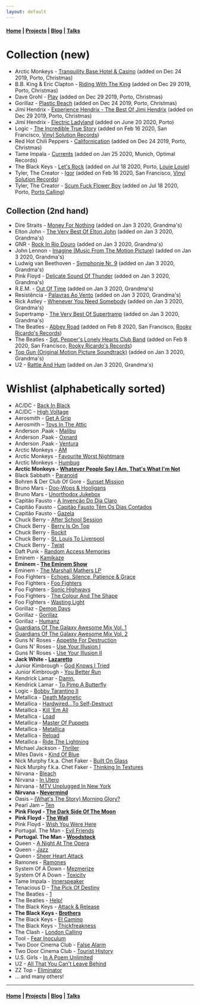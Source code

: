 ```yaml
---
layout: default
---
```


#### [Home](/) | [Projects](/projects) | [Blog](/blog) | [Talks](/talks)

# Collection (new)

* Arctic Monkeys - [Tranquility Base Hotel & Casino](https://www.discogs.com/Arctic-Monkeys-Tranquility-Base-Hotel-Casino/release/11975894) (added on Dec 24 2019, Porto, Christmas)
* B.B. King & Eric Clapton - [Riding With The King](https://www.discogs.com/BB-King-Eric-Clapton-Riding-With-The-King/master/85205) (added on Dec 29 2019, Porto, Christmas)
* Dave Grohl - [Play](https://www.discogs.com/Dave-Grohl-Play/master/1415493) (added on Dec 29 2019, Porto, Christmas)
* Gorillaz - [Plastic Beach](https://www.discogs.com/Gorillaz-Plastic-Beach/master/231219) (added on Dec 24 2019, Porto, Christmas)
* Jimi Hendrix - [Experience Hendrix - The Best Of Jimi Hendrix](https://www.discogs.com/Jimi-Hendrix-Experience-Hendrix-The-Best-Of-Jimi-Hendrix/master/75394) (added on Dec 29 2019, Porto, Christmas)
* Jimi Hendrix - [Electric Ladyland](https://www.discogs.com/The-Jimi-Hendrix-Experience-Electric-Ladyland/release/399579) (added on June 20 2020, Porto)
* Logic - [The Incredible True Story](https://www.discogs.com/Logic-The-Incredible-True-Story/master/965423) (added on Feb 16 2020, San Francisco, [Vinyl Solution Records](https://goo.gl/maps/wBKuwLo4mYhGpHDf7))
* Red Hot Chili Peppers - [Californication](https://www.discogs.com/Red-Hot-Chili-Peppers-Californication/master/42546) (added on Dec 24 2019, Porto, Christmas)
* Tame Impala - [Currents](https://www.discogs.com/Tame-Impala-Currents/master/861083) (added on Jan 25 2020, Munich, Optimal Records)
* The Black Keys - [Let's Rock](https://www.discogs.com/The-Black-Keys-Lets-Rock/master/1569381) (added on Jul 18 2020, Porto, [Louie Louie](https://goo.gl/maps/AH2ghHEg5LW4b7DA8))
* Tyler, The Creator - [Igor](https://www.discogs.com/TylerCreator-Igor/master/1591877) (added on Feb 16 2020, San Francisco, [Vinyl Solution Records](https://goo.gl/maps/wBKuwLo4mYhGpHDf7))
* Tyler, The Creator - [Scum Fuck Flower Boy](https://www.discogs.com/TylerCreator-Scum-Fuck-Flower-Boy/master/1212609) (added on Jul 18 2020, Porto, [Porto Calling](https://g.page/portocalling?share))

## Collection (2nd hand)

* Dire Straits - [Money For Nothing](https://www.discogs.com/Dire-Straits-Money-For-Nothing/master/23822) (added on Jan 3 2020, Grandma's)
* Elton John - [The Very Best Of Elton John](https://www.discogs.com/Elton-John-The-Very-Best-Of-Elton-John/master/97842) (added on Jan 3 2020, Grandma's)
* GNR - [Rock In Rio Douro](https://www.discogs.com/GNR-Rock-In-Rio-Douro/master/202085) (added on Jan 3 2020, Grandma's)
* John Lennon - [Imagine (Music From The Motion Picture)](https://www.discogs.com/John-Lennon-Imagine-John-Lennon-Music-From-The-Motion-Picture/master/73048) (added on Jan 3 2020, Grandma's)
* Ludwig van Beethoven - [Symphonie Nr. 9](https://www.discogs.com/Ludwig-van-Beethoven-Herbert-von-Karajan-Berliner-Philharmoniker-Anna-Tomowa-Sintow-Agnes-Baltsa-Pet/master/280617) (added on Jan 3 2020, Grandma's)
* Pink Floyd - [Delicate Sound Of Thunder](https://www.discogs.com/Pink-Floyd-Delicate-Sound-Of-Thunder/master/406702) (added on Jan 3 2020, Grandma's)
* R.E.M. - [Out Of Time](https://www.discogs.com/REM-Out-Of-Time/master/44148) (added on Jan 3 2020, Grandma's)
* Resistência - [Palavras Ao Vento](https://www.discogs.com/Resist%C3%AAncia-Palavras-Ao-Vento/master/235236) (added on Jan 3 2020, Grandma's)
* Rick Astley - [Whenever You Need Somebody](https://www.discogs.com/Rick-Astley-Whenever-You-Need-Somebody/master/96568) (added on Jan 3 2020, Grandma's)
* Supertramp - [The Very Best Of Supertramp](https://www.discogs.com/Supertramp-The-Very-Best-Of-Supertramp/release/389572) (added on Jan 3 2020, Grandma's)
* The Beatles - [Abbey Road](https://www.discogs.com/The-Beatles-Abbey-Road/master/24047) (added on Feb 8 2020, San Francisco, [Rooky Ricardo's Records](https://goo.gl/maps/F5wPXsYqwzTRkaMZ9))
* The Beatles - [Sgt. Pepper's Lonely Hearts Club Band](https://www.discogs.com/The-Beatles-Sgt-Peppers-Lonely-Hearts-Club-Band/master/23934) (added on Feb 8 2020, San Francisco, [Rooky Ricardo's Records](https://goo.gl/maps/F5wPXsYqwzTRkaMZ9))
* [Top Gun (Original Motion Picture Soundtrack)](https://www.discogs.com/Various-Top-Gun-Original-Motion-Picture-Soundtrack/master/77439) (added on Jan 3 2020, Grandma's)
* U2 - [Rattle And Hum](https://www.discogs.com/U2-Rattle-And-Hum/master/62619) (added on Jan 3 2020, Grandma's)

# Wishlist (alphabetically sorted)

* AC/DC - [Back In Black](https://www.discogs.com/ACDC-Back-In-Black/master/8471)
* AC/DC - [High Voltage](https://www.discogs.com/ACDC-High-Voltage/master/8437)
* Aerosmith - [Get A Grip](https://www.discogs.com/Aerosmith-Get-A-Grip/master/37273)
* Aerosmith – [Toys In The Attic](https://www.discogs.com/Aerosmith-Toys-In-The-Attic/master/36627)
* Anderson .Paak - [Malibu](https://www.discogs.com/Anderson-Paak-Malibu/master/947169)
* Anderson .Paak - [Oxnard](https://www.discogs.com/Anderson-Paak-Oxnard/master/1486688)
* Anderson .Paak - [Ventura](https://www.discogs.com/Anderson-Paak-Ventura/master/1532286)
* Arctic Monkeys - [AM](https://www.discogs.com/Arctic-Monkeys-AM/master/593987)
* Arctic Monkeys - [Favourite Worst Nightmare](https://www.discogs.com/Arctic-Monkeys-Favourite-Worst-Nightmare-instrumentals/master/69774)
* Arctic Monkeys - [Humbug](https://www.discogs.com/Arctic-Monkeys-Humbug/master/172482)
* **Arctic Monkeys - [Whatever People Say I Am, That's What I'm Not](https://www.discogs.com/Arctic-Monkeys-Title-TBC/master/76279)**
* Black Sabbath - [Paranoid](https://www.discogs.com/Black-Sabbath-Paranoid/master/302)
* Bohren & Der Club Of Gore - [Sunset Mission](https://www.discogs.com/Bohren-Der-Club-Of-Gore-Sunset-Mission/master/60848)
* Bruno Mars - [Doo-Wops & Hooligans](https://www.discogs.com/Bruno-Mars-Doo-Wops-Hooligans/master/297460)
* Bruno Mars - [Unorthodox Jukebox](https://www.discogs.com/Bruno-Mars-Unorthodox-Jukebox/master/505655)
* Capitão Fausto - [A Invenção Do Dia Claro](https://www.discogs.com/Capit%C3%A3o-Fausto-A-Inven%C3%A7%C3%A3o-Do-Dia-Claro/master/1563604)
* Capitão Fausto - [Capitão Fausto Têm Os Dias Contados](https://www.discogs.com/Capit%C3%A3o-Fausto-Capit%C3%A3o-Fausto-T%C3%AAm-Os-Dias-Contados/master/1046570)
* Capitão Fausto - [Gazela](https://www.discogs.com/Capit%C3%A3o-Fausto-Gazela/master/1160442)
* Chuck Berry - [After School Session](https://www.discogs.com/Chuck-Berry-After-School-Session/master/194415)
* Chuck Berry - [Berry Is On Top](https://www.discogs.com/Chuck-Berry-Berry-Is-On-Top/master/163676)
* Chuck Berry - [Rockit](https://www.discogs.com/Chuck-Berry-Rockit/master/292404)
* Chuck Berry - [St. Louis To Liverpool](https://www.discogs.com/Chuck-Berry-St-Louis-To-Liverpool/master/135210)
* Chuck Berry - [Twist](https://www.discogs.com/Chuck-Berry-Twist/master/462352)
* Daft Punk - [Random Access Memories](https://www.discogs.com/Daft-Punk-Random-Access-Memories/master/556257)
* Eminem - [Kamikaze](https://www.discogs.com/Eminem-Kamikaze/master/1416558)
* **Eminem - [The Eminem Show](https://www.discogs.com/Eminem-The-Eminem-Show/master/12344)**
* Eminem - [The Marshall Mathers LP](https://www.discogs.com/Eminem-The-Marshall-Mathers-LP/master/12236)
* Foo Fighters - [Echoes, Silence, Patience & Grace](https://www.discogs.com/Foo-Fighters-Echoes-Silence-Patience-Grace/master/62208)
* Foo Fighters - [Foo Fighters](https://www.discogs.com/Foo-Fighters-Foo-Fighters/master/62100)
* Foo Fighters - [Sonic Highways](https://www.discogs.com/Foo-Fighters-Sonic-Highways/master/746528)
* Foo Fighters - [The Colour And The Shape](https://www.discogs.com/Foo-Fighters-The-Colour-And-The-Shape/master/62129)
* Foo Fighters - [Wasting Light](https://www.discogs.com/Foo-Fighters-Wasting-Light-Deluxe-Pre-Order-Package/master/326257)
* Gorillaz - [Demon Days](https://www.discogs.com/Gorillaz-Demon-Days/master/58002)
* Gorillaz - [Gorillaz](https://www.discogs.com/Gorillaz-Gorillaz/master/57988)
* Gorillaz - [Humanz](https://www.discogs.com/Gorillaz-Humanz/master/1170392)
* [Guardians Of The Galaxy Awesome Mix Vol. 1](https://www.discogs.com/Various-Guardians-Of-The-Galaxy-Awesome-Mix-Vol-1/release/6149924)
* [Guardians Of The Galaxy Awesome Mix Vol. 2](https://www.discogs.com/Various-Guardians-Of-The-Galaxy-Vol-2-Awesome-Mix-Vol-2/master/1172509)
* Guns N' Roses - [Appetite For Destruction](https://www.discogs.com/Guns-N-Roses-Appetite-For-Destruction/master/9467)
* Guns N' Roses - [Use Your Illusion I](https://www.discogs.com/Guns-N-Roses-Use-Your-Illusion-I/master/9536)
* Guns N' Roses - [Use Your Illusion II](https://www.discogs.com/Guns-N-Roses-Use-Your-Illusion-II/master/9586)
* **Jack White - [Lazaretto](https://www.discogs.com/Jack-White-Lazaretto/master/695372)**
* Junior Kimbrough - [God Knows I Tried](https://www.discogs.com/Junior-Kimbrough-God-Knows-I-Tried/release/3905480)
* Junior Kimbrough - [You Better Run](https://www.discogs.com/Junior-Kimbrough-You-Better-Run-The-Essential-Junior-Kimbrough/master/413520)
* Kendrick Lamar - [Damn.](https://www.discogs.com/Kendrick-Lamar-Damn/master/1164779)
* Kendrick Lamar - [To Pimp A Butterfly](https://www.discogs.com/Kendrick-Lamar-To-Pimp-A-Butterfly/master/810214)
* Logic - [Bobby Tarantino II](https://www.discogs.com/Logic-Bobby-Tarantino-II/release/13322628)
* Metallica - [Death Magnetic](https://www.discogs.com/Metallica-Death-Magnetic/master/8956)
* Metallica - [Hardwired...To Self-Destruct](https://www.discogs.com/Metallica-HardwiredTo-Self-Destruct/master/1083868)
* Metallica - [Kill 'Em All](https://www.discogs.com/Metallica-Kill-Em-All/master/6387)
* Metallica - [Load](https://www.discogs.com/Metallica-Load/master/8866)
* Metallica - [Master Of Puppets](https://www.discogs.com/Metallica-Master-Of-Puppets/master/6495)
* Metallica - [Metallica](https://www.discogs.com/Metallica-Metallica/master/6651)
* Metallica - [Reload](https://www.discogs.com/Metallica-Reload/master/8879)
* Metallica - [Ride The Lightning](https://www.discogs.com/Metallica-Ride-The-Lightning/master/6440)
* Michael Jackson - [Thriller](https://www.discogs.com/Michael-Jackson-Thriller/master/8883)
* Miles Davis - [Kind Of Blue](https://www.discogs.com/Miles-Davis-Kind-Of-Blue/release/2825456)
* Nick Murphy f.k.a. Chet Faker - [Built On Glass](https://www.discogs.com/Chet-Faker-Built-On-Glass/master/676073)
* Nick Murphy f.k.a. Chet Faker - [Thinking In Textures](https://www.discogs.com/Chet-Faker-Thinking-In-Textures/master/470775)
* Nirvana - [Bleach](https://www.discogs.com/Nirvana-Bleach/master/13773)
* Nirvana - [In Utero](https://www.discogs.com/Nirvana-In-Utero/master/13859)
* Nirvana - [MTV Unplugged In New York](https://www.discogs.com/Nirvana-MTV-Unplugged-In-New-York/master/22433)
* **Nirvana - [Nevermind](https://www.discogs.com/Nirvana-Nevermind/master/13814)**
* Oasis – [(What's The Story) Morning Glory?](https://www.discogs.com/Oasis-Whats-The-Story-Morning-Glory/master/52220)
* Pearl Jam – [Ten](https://www.discogs.com/Pearl-Jam-Ten/master/73824)
* **Pink Floyd - [The Dark Side Of The Moon](https://www.discogs.com/Pink-Floyd-The-Dark-Side-Of-The-Moon/master/10362)**
* **Pink Floyd - [The Wall](https://www.discogs.com/Pink-Floyd-The-Wall/master/11329)**
* Pink Floyd - [Wish You Were Here](https://www.discogs.com/Pink-Floyd-Wish-You-Were-Here/master/11703)
* Portugal. The Man - [Evil Friends](https://www.discogs.com/Portugal-The-Man-Evil-Friends/master/569820)
* **Portugal. The Man - [Woodstock](https://www.discogs.com/Portugal-The-Man-Woodstock/master/1205438)**
* Queen - [A Night At The Opera](https://www.discogs.com/Queen-A-Night-At-The-Opera/master/5863)
* Queen - [Jazz](https://www.discogs.com/Queen-Jazz/master/7103)
* Queen - [Sheer Heart Attack](https://www.discogs.com/Queen-Certero-Ataque-Al-Coraz%C3%B3n/master/5303)
* Ramones - [Ramones](https://www.discogs.com/Ramones-Ramones/master/39341)
* System Of A Down - [Mezmerize](https://www.amazon.de/dp/B07FSRB4L4)
* System Of A Down - [Toxicity](https://www.discogs.com/System-Of-A-Down-Toxicity/master/35626)
* Tame Impala - [Innerspeaker](https://www.discogs.com/Tame-Impala-Innerspeaker/master/268496)
* Tenacious D - [The Pick Of Destiny](https://www.discogs.com/Tenacious-D-The-Pick-Of-Destiny/master/52517)
* The Beatles - [1](https://www.discogs.com/The-Beatles-1/master/447254)
* The Beatles - [Help!](https://www.discogs.com/The-Beatles-Help/master/45895)
* The Black Keys - [Attack & Release](https://www.discogs.com/The-Black-Keys-Attack-Release/master/38811)
* **The Black Keys - [Brothers](https://www.discogs.com/The-Black-Keys-Brothers/master/248620)**
* The Black Keys - [El Camino](https://www.discogs.com/The-Black-Keys-El-Camino/master/390739)
* The Black Keys - [Thickfreakness](https://www.discogs.com/The-Black-Keys-Thickfreakness/master/79402)
* The Clash - [London Calling](https://www.discogs.com/The-Clash-London-Calling/master/19382)
* Tool - [Fear Inoculum](https://www.discogs.com/Tool-Fear-Inoculum/master/1598307)
* Two Door Cinema Club - [False Alarm](https://www.discogs.com/Two-Door-Cinema-Club-False-Alarm/master/1565500)
* Two Door Cinema Club - [Tourist History](https://www.discogs.com/Two-Door-Cinema-Club-Tourist-History/master/247264)
* U.S. Girls - [In A Poem Unlimited](https://www.discogs.com/US-Girls-In-A-Poem-Unlimited/master/1314713)
* U2 - [All That You Can't Leave Behind](https://www.discogs.com/U2-All-That-You-Cant-Leave-Behind/master/32791)
* ZZ Top - [Eliminator](https://www.discogs.com/ZZ-Top-Eliminator/master/48605)
* ... and many others!

---

#### [Home](/) | [Projects](/projects) | [Blog](/blog) | [Talks](/talks)
